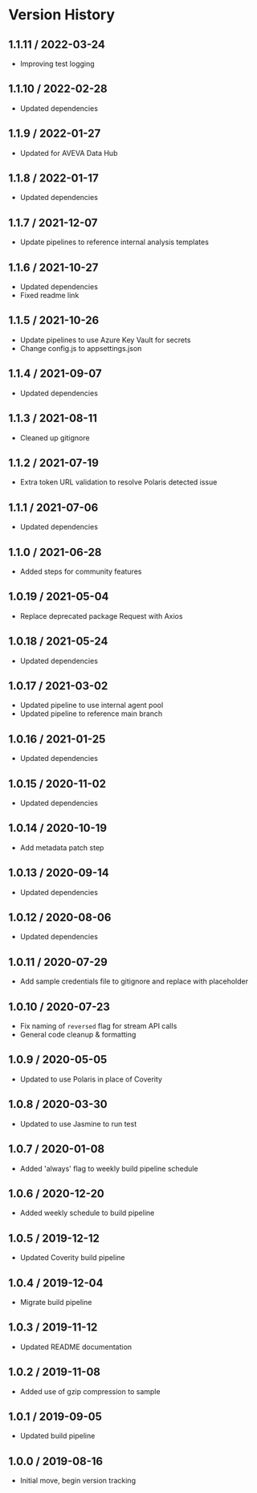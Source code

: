 # Version History

## 1.1.11 / 2022-03-24

- Improving test logging

## 1.1.10 / 2022-02-28

- Updated dependencies

## 1.1.9 / 2022-01-27

- Updated for AVEVA Data Hub

## 1.1.8 / 2022-01-17

- Updated dependencies

## 1.1.7 / 2021-12-07

- Update pipelines to reference internal analysis templates

## 1.1.6 / 2021-10-27

- Updated dependencies
- Fixed readme link

## 1.1.5 / 2021-10-26

- Update pipelines to use Azure Key Vault for secrets
- Change config.js to appsettings.json

## 1.1.4 / 2021-09-07

- Updated dependencies

## 1.1.3 / 2021-08-11

- Cleaned up gitignore

## 1.1.2 / 2021-07-19

- Extra token URL validation to resolve Polaris detected issue

## 1.1.1 / 2021-07-06

- Updated dependencies

## 1.1.0 / 2021-06-28

- Added steps for community features

## 1.0.19 / 2021-05-04

- Replace deprecated package Request with Axios

## 1.0.18 / 2021-05-24

- Updated dependencies

## 1.0.17 / 2021-03-02

- Updated pipeline to use internal agent pool
- Updated pipeline to reference main branch

## 1.0.16 / 2021-01-25

- Updated dependencies

## 1.0.15 / 2020-11-02

- Updated dependencies

## 1.0.14 / 2020-10-19

- Add metadata patch step

## 1.0.13 / 2020-09-14

- Updated dependencies

## 1.0.12 / 2020-08-06

- Updated dependencies

## 1.0.11 / 2020-07-29

- Add sample credentials file to gitignore and replace with placeholder

## 1.0.10 / 2020-07-23

- Fix naming of `reversed` flag for stream API calls
- General code cleanup & formatting

## 1.0.9 / 2020-05-05

- Updated to use Polaris in place of Coverity

## 1.0.8 / 2020-03-30

- Updated to use Jasmine to run test

## 1.0.7 / 2020-01-08

- Added 'always' flag to weekly build pipeline schedule

## 1.0.6 / 2020-12-20

- Added weekly schedule to build pipeline

## 1.0.5 / 2019-12-12

- Updated Coverity build pipeline

## 1.0.4 / 2019-12-04

- Migrate build pipeline

## 1.0.3 / 2019-11-12

- Updated README documentation

## 1.0.2 / 2019-11-08

- Added use of gzip compression to sample

## 1.0.1 / 2019-09-05

- Updated build pipeline

## 1.0.0 / 2019-08-16

- Initial move, begin version tracking
